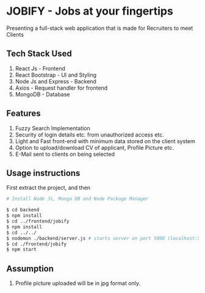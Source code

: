 # JOBIFY - Jobs at your fingertips

Presenting a full-stack web application that is made for Recruiters to meet Clients

## Tech Stack Used

1. React Js - Frontend 
2. React Bootstrap - UI and Styling
3. Node Js and Express - Backend
4. Axios - Request handler for frontend 
5. MongoDB - Database

## Features 

1. Fuzzy Search Implementation
2. Security of login details etc. from unauthorized access etc.
3. Light and Fast front-end with minimum data stored on the client system
4. Option to upload/download CV of applicant, Profile Picture etc. 
5. E-Mail sent to clients on being selected

## Usage instructions

First extract the project, and then 
```bash
# Install Node Js, Mongo DB and Node Package Manager

$ cd backend
$ npm install
$ cd ../frontend/jobify
$ npm install 
$ cd ../../
$ nodemon ./backend/server.js # starts server on port 5000 (localhost:5000)
$ cd ./frontend/jobify
$ npm start

```
## Assumption 

1. Profile picture uploaded will be in jpg format only.

